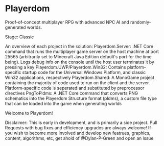 # Playerdom
Proof-of-concept multiplayer RPG with advanced NPC AI and randomly-generated worlds.

Stage: Classic

An overview of each project in the solution:
  Playerdom.Server: .NET Core command that runs the multiplayer game server on the host machine at port 25565 (arbitrarily set to Minecraft Java Edition default's port for the time being). Logs debug info on the console until the host user terminates it by pressing a key
  Playerdom.UWP/Playerdom.Win32: Contains platform-specific startup code for the Universal Windows Platform, and classic Win32 applications, respectively
  Playerdom.Shared: A MonoGame project containing the majority of code used to run on the client and the server. Platform-specific code is seperated and substituted by preprocessor directives
  PngToPldms: A .NET Core command that converts PNG schematics into the Playerdom Structure format (pldms), a custom file type that can be loaded into the game when generating worlds

Welcome to Playerdom!

Disclaimer: This is early in development, and is primarily a side project. Pull Requests with bug fixes and efficiency upgrades are always welcome! If you wish to become more involved and develop new featrues, graphics, content, algorithms, etc, get ahold of @Dylan-P-Green and open an Issue
